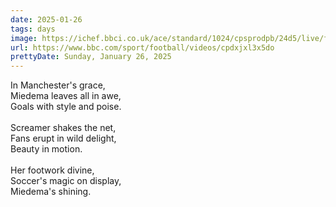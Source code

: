 ```yaml
---
date: 2025-01-26
tags: days
image: https://ichef.bbci.co.uk/ace/standard/1024/cpsprodpb/24d5/live/f127b840-db30-11ef-bc01-8f2c83dad217.jpg
url: https://www.bbc.com/sport/football/videos/cpdxjxl3x5do
prettyDate: Sunday, January 26, 2025
---
```

In Manchester's grace,<br>Miedema leaves all in awe,<br>Goals with style and poise.<br><br>Screamer shakes the net,<br>Fans erupt in wild delight,<br>Beauty in motion.<br><br>Her footwork divine,<br>Soccer's magic on display,<br>Miedema's shining.